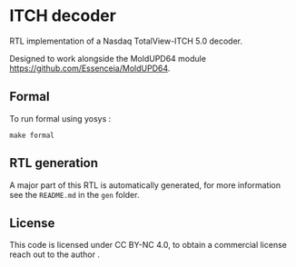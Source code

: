 # ITCH decoder

RTL implementation of a Nasdaq TotalView-ITCH 5.0 decoder.

Designed to work alongside the MoldUPD64 module https://github.com/Essenceia/MoldUPD64.

## Formal

To run formal using yosys :

```
make formal
```

## RTL generation

A major part of this RTL is automatically generated, for more information 
see the `README.md` in the `gen` folder.

## License

This code is licensed under CC BY-NC 4.0, to obtain a commercial license
reach out to the author . 
